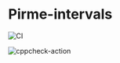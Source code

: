 # Pirme-intervals

![CI](https://github.com/99002763/Prime/workflows/CI/badge.svg)

![cppcheck-action](https://github.com/99002763/Prime/workflows/cppcheck-action/badge.svg)
